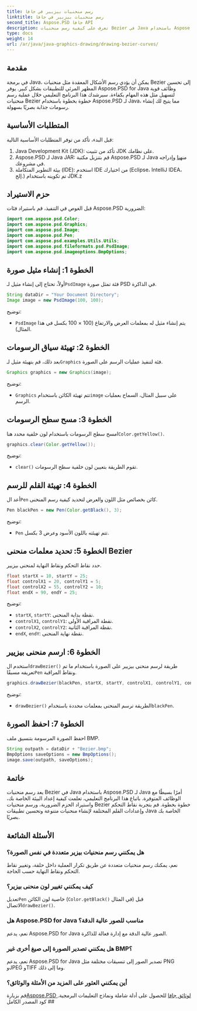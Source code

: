 ```yaml
---
title: رسم منحنيات بيزيير في جافا
linktitle: رسم منحنيات بيزيير في جافا
second_title: Aspose.PSD جافا API
description: تعرف على كيفية رسم منحنيات Bezier في Java باستخدام Aspose.PSD لـ Java. اتبع دليلنا خطوة بخطوة مع أمثلة التعليمات البرمجية.
type: docs
weight: 14
url: /ar/java/java-graphics-drawing/drawing-bezier-curves/
---
```

## مقدمة
في برمجة Java، يمكن أن يؤدي رسم الأشكال المعقدة مثل منحنيات Bezier إلى تحسين المظهر المرئي للتطبيقات بشكل كبير. يوفر Aspose.PSD for Java وظائف قوية لتسهيل مثل هذه المهام بكفاءة. سيرشدك هذا البرنامج التعليمي خلال عملية رسم منحنيات Bezier خطوة بخطوة باستخدام Aspose.PSD لـ Java، مما يتيح لك إنشاء رسومات جذابة بصريًا بسهولة.
## المتطلبات الأساسية
قبل البدء، تأكد من توفر المتطلبات الأساسية التالية:
1. Java Development Kit (JDK): تأكد من تثبيت JDK على نظامك.
2.  Aspose.PSD لـ Java JAR: قم بتنزيل مكتبة Aspose.PSD لـ Java من[هنا](https://releases.aspose.com/psd/java/) وإدراجه في مشروعك.
3. بيئة التطوير المتكاملة (IDE): استخدم IDE من اختيارك (Eclipse، IntelliJ IDEA، إلخ.) تم تكوينه باستخدام JDK.z
## حزم الاستيراد
قبل الغوص في التنفيذ، قم باستيراد فئات Aspose.PSD الضرورية:
```java
import com.aspose.psd.Color;
import com.aspose.psd.Graphics;
import com.aspose.psd.Image;
import com.aspose.psd.Pen;
import com.aspose.psd.examples.Utils.Utils;
import com.aspose.psd.fileformats.psd.PsdImage;
import com.aspose.psd.imageoptions.BmpOptions;
```
## الخطوة 1: إنشاء مثيل صورة
 أولاً، تحتاج إلى إنشاء مثيل لـ`PsdImage` فئة تمثل صورة PSD في الذاكرة.
```java
String dataDir = "Your Document Directory";
Image image = new PsdImage(100, 100);
```
توضيح:
- `PsdImage` يتم إنشاء مثيل له بمعلمات العرض والارتفاع (100 × 100 بكسل في هذا المثال).
## الخطوة 2: تهيئة سياق الرسومات
 بعد ذلك، قم بتهيئة مثيل لـ`Graphics` فئة لتنفيذ عمليات الرسم على الصورة.
```java
Graphics graphics = new Graphics(image);
```
توضيح:
- `Graphics` تتم تهيئة الكائن باستخدام`image` على سبيل المثال، السماح بعمليات الرسم.
## الخطوة 3: مسح سطح الرسومات
امسح سطح الرسومات باستخدام لون خلفية محدد هنا`Color.getYellow()`.
```java
graphics.clear(Color.getYellow());
```
توضيح:
- `clear()` تقوم الطريقة بتعيين لون خلفية سطح الرسومات.
## الخطوة 4: تهيئة القلم للرسم
 أعد ال`Pen` كائن بخصائص مثل اللون والعرض لتحديد كيفية رسم المنحنى.
```java
Pen blackPen = new Pen(Color.getBlack(), 3);
```
توضيح:
- `Pen` تتم تهيئته باللون الأسود وعرض 3 بكسل.
## الخطوة 5: تحديد معلمات منحنى Bezier
حدد نقاط التحكم ونقاط النهاية لمنحنى بيزيير.
```java
float startX = 10, startY = 25;
float controlX1 = 20, controlY1 = 5;
float controlX2 = 55, controlY2 = 10;
float endX = 90, endY = 25;
```
توضيح:
- `startX`, `startY`: نقطة بداية المنحنى.
- `controlX1`, `controlY1`: نقطة المراقبة الأولى.
- `controlX2`, `controlY2`: نقطة المراقبة الثانية.
- `endX`, `endY`: نقطة نهاية المنحنى.
## الخطوة 6: ارسم منحنى بيزيير
 استخدم ال`drawBezier()` طريقة لرسم منحنى بيزيير على الصورة باستخدام ما تم تعريفه مسبقًا`Pen` ونقاط المراقبة.
```java
graphics.drawBezier(blackPen, startX, startY, controlX1, controlY1, controlX2, controlY2, endX, endY);
```
توضيح:
- `drawBezier()` الطريقة ترسم المنحنى بمعلمات محددة باستخدام`blackPen`.
## الخطوة 7: احفظ الصورة
احفظ الصورة المرسومة بتنسيق ملف BMP.
```java
String outpath = dataDir + "Bezier.bmp";
BmpOptions saveOptions = new BmpOptions();
image.save(outpath, saveOptions);
```
## خاتمة
يعد رسم منحنيات Bezier في Java باستخدام Aspose.PSD لـ Java أمرًا بسيطًا مع الوظائف المتوفرة. باتباع هذا البرنامج التعليمي، تعلمت كيفية إعداد البيئة الخاصة بك، واستيراد الحزم الضرورية، ورسم منحنيات Bezier خطوة بخطوة. قم بتجربة نقاط التحكم وإعدادات القلم المختلفة لإنشاء منحنيات متنوعة وتحسين تطبيقات Java الخاصة بك بصريًا.
## الأسئلة الشائعة
### هل يمكنني رسم منحنيات بيزير متعددة في نفس الصورة؟
نعم، يمكنك رسم منحنيات متعددة عن طريق تكرار العملية داخل حلقة، وتغيير نقاط التحكم ونقاط النهاية حسب الحاجة.
### كيف يمكنني تغيير لون منحنى بيزير؟
 تعديل`Pen` خاصية لون الكائن (`Color.getBlack()` في المثال) قبل الاتصال`drawBezier()`.
### هل Aspose.PSD for Java مناسب للصور عالية الدقة؟
نعم، يدعم Aspose.PSD for Java الصور عالية الدقة مع إدارة فعالة للذاكرة.
### هل يمكنني تصدير الصورة إلى صيغ أخرى غير BMP؟
نعم، يدعم Aspose.PSD for Java تصدير الصور إلى تنسيقات مختلفة مثل PNG وJPEG وTIFF وما إلى ذلك.
### أين يمكنني العثور على المزيد من الأمثلة والوثائق؟
 قم بزيارة[Aspose.PSD لوثائق جافا](https://reference.aspose.com/psd/java/) للحصول على أدلة شاملة ونماذج التعليمات البرمجية. ## كود المصدر الكامل